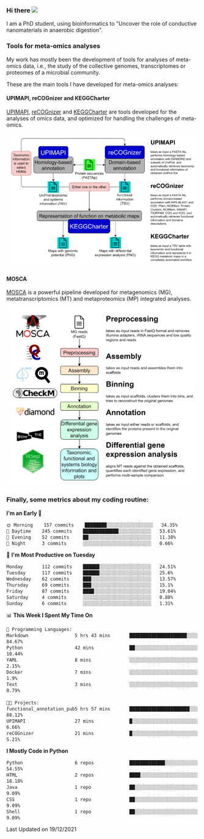 ### Hi there <img src="https://media.giphy.com/media/hvRJCLFzcasrR4ia7z/giphy.gif" width="25px">

I am a PhD student, using bioinformatics to "Uncover the role of conductive nanomaterials in anaerobic digestion".

### Tools for meta-omics analyses

My work has mostly been the development of tools for analyses of meta-omics data, i.e., the study of the collective genomes, transcriptomes or proteomes of a microbial community.

These are the main tools I have developed for meta-omics analyses:

#### UPIMAPI, reCOGnizer and KEGGCharter

[UPIMAPI](https://github.com/iquasere/UPIMAPI), [reCOGnizer](https://github.com/iquasere/reCOGnizer) and [KEGGCharter](https://github.com/iquasere/KEGGCharter) are tools developed for the analyses of omics data, and optimized for handling the challenges of meta-omics.

<p align="center">
    <img src="assets/annotation_workflow.png">
</p>

#### MOSCA

[MOSCA](https://github.com/iquasere/MOSCA) is a powerful pipeline developed for metagenomics (MG), metatranscriptomics (MT) and metaproteomics (MP) integrated analyses.

<p align="center">
    <img src="assets/mosca_workflow.png" align="center" width="700">
</p>


### Finally, some metrics about my coding routine:

<!--START_SECTION:waka-->
**I'm an Early 🐤** 

```text
🌞 Morning    157 commits    ████████░░░░░░░░░░░░░░░░░   34.35% 
🌆 Daytime    245 commits    █████████████░░░░░░░░░░░░   53.61% 
🌃 Evening    52 commits     ██░░░░░░░░░░░░░░░░░░░░░░░   11.38% 
🌙 Night      3 commits      ░░░░░░░░░░░░░░░░░░░░░░░░░   0.66%

```
📅 **I'm Most Productive on Tuesday** 

```text
Monday       112 commits    ██████░░░░░░░░░░░░░░░░░░░   24.51% 
Tuesday      117 commits    ██████░░░░░░░░░░░░░░░░░░░   25.6% 
Wednesday    62 commits     ███░░░░░░░░░░░░░░░░░░░░░░   13.57% 
Thursday     69 commits     ███░░░░░░░░░░░░░░░░░░░░░░   15.1% 
Friday       87 commits     ████░░░░░░░░░░░░░░░░░░░░░   19.04% 
Saturday     4 commits      ░░░░░░░░░░░░░░░░░░░░░░░░░   0.88% 
Sunday       6 commits      ░░░░░░░░░░░░░░░░░░░░░░░░░   1.31%

```


📊 **This Week I Spent My Time On** 

```text
💬 Programming Languages: 
Markdown                 5 hrs 43 mins       █████████████████████░░░░   84.67% 
Python                   42 mins             ██░░░░░░░░░░░░░░░░░░░░░░░   10.44% 
YAML                     8 mins              ░░░░░░░░░░░░░░░░░░░░░░░░░   2.15% 
Docker                   7 mins              ░░░░░░░░░░░░░░░░░░░░░░░░░   1.9% 
Text                     3 mins              ░░░░░░░░░░░░░░░░░░░░░░░░░   0.79%

🐱‍💻 Projects: 
functional_annotation_pub5 hrs 57 mins       ██████████████████████░░░   88.12% 
UPIMAPI                  27 mins             █░░░░░░░░░░░░░░░░░░░░░░░░   6.66% 
reCOGnizer               21 mins             █░░░░░░░░░░░░░░░░░░░░░░░░   5.21%

```

**I Mostly Code in Python** 

```text
Python                   6 repos             █████████████░░░░░░░░░░░░   54.55% 
HTML                     2 repos             ████░░░░░░░░░░░░░░░░░░░░░   18.18% 
Java                     1 repo              ██░░░░░░░░░░░░░░░░░░░░░░░   9.09% 
CSS                      1 repo              ██░░░░░░░░░░░░░░░░░░░░░░░   9.09% 
Shell                    1 repo              ██░░░░░░░░░░░░░░░░░░░░░░░   9.09%

```



 Last Updated on 19/12/2021
<!--END_SECTION:waka-->
